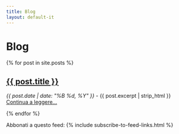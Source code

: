 ```yaml
---
title: Blog
layout: default-it
---
```


# Blog

{% for post in site.posts %}
<h2><a href="{{ post.url }}">{{ post.title }}</a></h2>
<p>
	<em>{{ post.date | date: "%B %d, %Y" }}</em> -
	{{ post.excerpt | strip_html }}
	<a href="{{ post.url }}">Continua a leggere...</a>
</p>
{% endfor %}

<p class="menulike">Abbonati a questo feed: {% include subscribe-to-feed-links.html %}</p>
